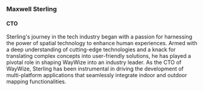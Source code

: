 ### Maxwell Sterling

#### CTO

Sterling's journey in the tech industry began with a passion for harnessing the power of spatial technology to enhance human experiences. Armed with a deep understanding of cutting-edge technologies and a knack for translating complex concepts into user-friendly solutions, he has played a pivotal role in shaping WayWize into an industry leader. As the CTO of WayWize, Sterling has been instrumental in driving the development of multi-platform applications that seamlessly integrate indoor and outdoor mapping functionalities. 